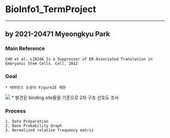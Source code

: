 # BioInfo1_TermProject
- - - -
## by 2021-20471 Myeongkyu Park
### Main Reference
	CHO et al. LIN28A Is a Suppressor of ER-Associated Translation in Embryonic Stem Cells. Cell, 2012

### Goal
	* 레퍼런스 논문의 Figure2E 재현
![](README/Figure2E.png)
	* 발견된 binding site들을 기준으로 2차 구조 선호도 조사

### Process
	1. Data Preparation
	2. Base Probability Graph
	3. Normalized relative frequency matrix